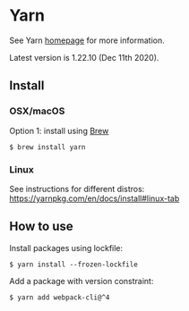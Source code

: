 # Yarn

See Yarn [homepage](https://yarnpkg.com/) for more information.

Latest version is 1.22.10 (Dec 11th 2020).

## Install

### OSX/macOS

Option 1: install using [Brew](brew.md)

```
$ brew install yarn
```

### Linux

See instructions for different distros: https://yarnpkg.com/en/docs/install#linux-tab

## How to use

Install packages using lockfile:

```
$ yarn install --frozen-lockfile
```

Add a package with version constraint:

```
$ yarn add webpack-cli@^4
```
